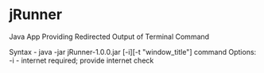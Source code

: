 # jRunner
Java App Providing Redirected Output of Terminal Command

Syntax - java -jar jRunner-1.0.0.jar [-i][-t "window_title"] command
Options:
    -i - internet required; provide internet check
    
